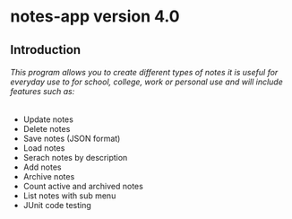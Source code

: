 # notes-app version 4.0
## Introduction
###### This program allows you to create different types of notes it is useful for everyday use to for school, college, work or personal use and will include features such as:
- Update notes
- Delete notes
- Save notes (JSON format)
- Load notes
- Serach notes by description
- Add notes 
- Archive notes
- Count active and archived notes
- List notes with sub menu 
- JUnit code testing 
